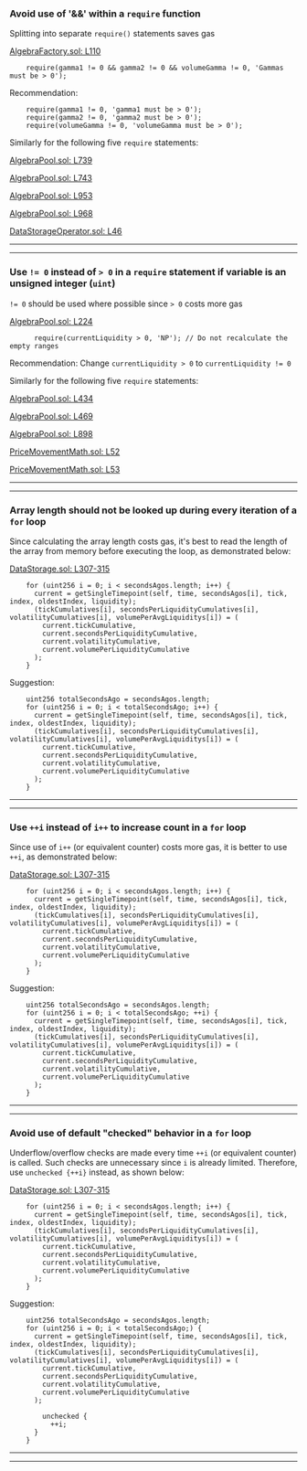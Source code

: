 ### Avoid use of '&&' within a `require` function
Splitting into separate `require()` statements saves gas

[AlgebraFactory.sol: L110](https://github.com/code-423n4/2022-09-quickswap/blob/15ea643c85ed936a92d2676a7aabf739b210af39/src/core/contracts/AlgebraFactory.sol#L110)
```solidity
    require(gamma1 != 0 && gamma2 != 0 && volumeGamma != 0, 'Gammas must be > 0');
```
Recommendation:
```solidity
    require(gamma1 != 0, 'gamma1 must be > 0');
    require(gamma2 != 0, 'gamma2 must be > 0');
    require(volumeGamma != 0, 'volumeGamma must be > 0');
```
Similarly for the following five `require` statements:

[AlgebraPool.sol: L739](https://github.com/code-423n4/2022-09-quickswap/blob/15ea643c85ed936a92d2676a7aabf739b210af39/src/core/contracts/AlgebraPool.sol#L739)

[AlgebraPool.sol: L743](https://github.com/code-423n4/2022-09-quickswap/blob/15ea643c85ed936a92d2676a7aabf739b210af39/src/core/contracts/AlgebraPool.sol#L743)

[AlgebraPool.sol: L953](https://github.com/code-423n4/2022-09-quickswap/blob/15ea643c85ed936a92d2676a7aabf739b210af39/src/core/contracts/AlgebraPool.sol#L953)

[AlgebraPool.sol: L968](https://github.com/code-423n4/2022-09-quickswap/blob/15ea643c85ed936a92d2676a7aabf739b210af39/src/core/contracts/AlgebraPool.sol#L968)

[DataStorageOperator.sol: L46](https://github.com/code-423n4/2022-09-quickswap/blob/15ea643c85ed936a92d2676a7aabf739b210af39/src/core/contracts/DataStorageOperator.sol#L46)
___
___


### Use `!= 0` instead of `> 0` in a `require` statement if variable is an unsigned integer (`uint`) 
`!= 0` should be used where possible since `> 0` costs more gas

[AlgebraPool.sol: L224](https://github.com/code-423n4/2022-09-quickswap/blob/15ea643c85ed936a92d2676a7aabf739b210af39/src/core/contracts/AlgebraPool.sol#L224)
```solidity
      require(currentLiquidity > 0, 'NP'); // Do not recalculate the empty ranges
```
Recommendation: Change `currentLiquidity > 0` to `currentLiquidity != 0` 

Similarly for the following five `require` statements:

[AlgebraPool.sol: L434](https://github.com/code-423n4/2022-09-quickswap/blob/15ea643c85ed936a92d2676a7aabf739b210af39/src/core/contracts/AlgebraPool.sol#L434)

[AlgebraPool.sol: L469](https://github.com/code-423n4/2022-09-quickswap/blob/15ea643c85ed936a92d2676a7aabf739b210af39/src/core/contracts/AlgebraPool.sol#L469)

[AlgebraPool.sol: L898](https://github.com/code-423n4/2022-09-quickswap/blob/15ea643c85ed936a92d2676a7aabf739b210af39/src/core/contracts/AlgebraPool.sol#L898)

[PriceMovementMath.sol: L52](https://github.com/code-423n4/2022-09-quickswap/blob/15ea643c85ed936a92d2676a7aabf739b210af39/src/core/contracts/libraries/PriceMovementMath.sol#L52)

[PriceMovementMath.sol: L53](https://github.com/code-423n4/2022-09-quickswap/blob/15ea643c85ed936a92d2676a7aabf739b210af39/src/core/contracts/libraries/PriceMovementMath.sol#L53)
___
___

### Array length should not be looked up during every iteration of a `for` loop
Since calculating the array length costs gas, it's best to read the length of the array from memory before executing the loop, as demonstrated below:

[DataStorage.sol: L307-315](https://github.com/code-423n4/2022-09-quickswap/blob/15ea643c85ed936a92d2676a7aabf739b210af39/src/core/contracts/libraries/DataStorage.sol#L307-L315)
```solidity
    for (uint256 i = 0; i < secondsAgos.length; i++) {
      current = getSingleTimepoint(self, time, secondsAgos[i], tick, index, oldestIndex, liquidity);
      (tickCumulatives[i], secondsPerLiquidityCumulatives[i], volatilityCumulatives[i], volumePerAvgLiquiditys[i]) = (
        current.tickCumulative,
        current.secondsPerLiquidityCumulative,
        current.volatilityCumulative,
        current.volumePerLiquidityCumulative
      );
    }
```
Suggestion:
```solidity
    uint256 totalSecondsAgo = secondsAgos.length; 
    for (uint256 i = 0; i < totalSecondsAgo; i++) {
      current = getSingleTimepoint(self, time, secondsAgos[i], tick, index, oldestIndex, liquidity);
      (tickCumulatives[i], secondsPerLiquidityCumulatives[i], volatilityCumulatives[i], volumePerAvgLiquiditys[i]) = (
        current.tickCumulative,
        current.secondsPerLiquidityCumulative,
        current.volatilityCumulative,
        current.volumePerLiquidityCumulative
      );
    }
```
___
___

### Use `++i` instead of `i++` to increase count in a `for` loop
Since use of  `i++` (or equivalent counter) costs more gas, it is better to use `++i`, as demonstrated below: 

[DataStorage.sol: L307-315](https://github.com/code-423n4/2022-09-quickswap/blob/15ea643c85ed936a92d2676a7aabf739b210af39/src/core/contracts/libraries/DataStorage.sol#L307-L315)
```solidity
    for (uint256 i = 0; i < secondsAgos.length; i++) {
      current = getSingleTimepoint(self, time, secondsAgos[i], tick, index, oldestIndex, liquidity);
      (tickCumulatives[i], secondsPerLiquidityCumulatives[i], volatilityCumulatives[i], volumePerAvgLiquiditys[i]) = (
        current.tickCumulative,
        current.secondsPerLiquidityCumulative,
        current.volatilityCumulative,
        current.volumePerLiquidityCumulative
      );
    }
```
Suggestion:
```solidity
    uint256 totalSecondsAgo = secondsAgos.length; 
    for (uint256 i = 0; i < totalSecondsAgo; ++i) {
      current = getSingleTimepoint(self, time, secondsAgos[i], tick, index, oldestIndex, liquidity);
      (tickCumulatives[i], secondsPerLiquidityCumulatives[i], volatilityCumulatives[i], volumePerAvgLiquiditys[i]) = (
        current.tickCumulative,
        current.secondsPerLiquidityCumulative,
        current.volatilityCumulative,
        current.volumePerLiquidityCumulative
      );
    }
```
___
___

### Avoid use of default "checked" behavior in a `for` loop
Underflow/overflow checks are made every time `++i` (or equivalent counter) is called. Such checks are unnecessary since `i` is already limited. Therefore, use `unchecked {++i}` instead, as shown below:

[DataStorage.sol: L307-315](https://github.com/code-423n4/2022-09-quickswap/blob/15ea643c85ed936a92d2676a7aabf739b210af39/src/core/contracts/libraries/DataStorage.sol#L307-L315)
```solidity
    for (uint256 i = 0; i < secondsAgos.length; i++) {
      current = getSingleTimepoint(self, time, secondsAgos[i], tick, index, oldestIndex, liquidity);
      (tickCumulatives[i], secondsPerLiquidityCumulatives[i], volatilityCumulatives[i], volumePerAvgLiquiditys[i]) = (
        current.tickCumulative,
        current.secondsPerLiquidityCumulative,
        current.volatilityCumulative,
        current.volumePerLiquidityCumulative
      );
    }
```
Suggestion:
```solidity
    uint256 totalSecondsAgo = secondsAgos.length; 
    for (uint256 i = 0; i < totalSecondsAgo;) {
      current = getSingleTimepoint(self, time, secondsAgos[i], tick, index, oldestIndex, liquidity);
      (tickCumulatives[i], secondsPerLiquidityCumulatives[i], volatilityCumulatives[i], volumePerAvgLiquiditys[i]) = (
        current.tickCumulative,
        current.secondsPerLiquidityCumulative,
        current.volatilityCumulative,
        current.volumePerLiquidityCumulative
      );

        unchecked {
          ++i;
      }
    }
```
___
___
